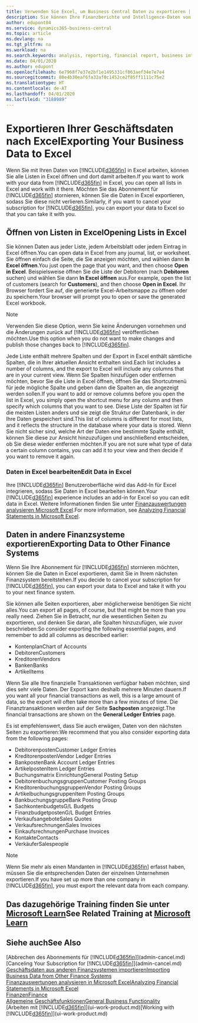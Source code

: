 ```yaml
---
title: Verwenden Sie Excel, um Business Central Daten zu exportieren | Microsoft Docs
description: Sie können Ihre Finanzberichte und Intelligence-Daten von Business Central in Excel exportieren, oder Ihre Financials Daten in Excel öffnen.
author: edupont04
ms.service: dynamics365-business-central
ms.topic: article
ms.devlang: na
ms.tgt_pltfrm: na
ms.workload: na
ms.search.keywords: analysis, reporting, financial report, business intelligence, BI, Excel
ms.date: 04/01/2020
ms.author: edupont
ms.openlocfilehash: 6e7968f7e37e2bf1e1495331cf863aef34e7e7e4
ms.sourcegitcommit: 88e4b30eaf6fa32af0c1452ce2f85ff1111c75e2
ms.translationtype: HT
ms.contentlocale: de-AT
ms.lasthandoff: 04/01/2020
ms.locfileid: "3188989"
---
```

# <a name="exporting-your-business-data-to-excel"></a><span data-ttu-id="b9c49-103">Exportieren Ihrer Geschäftsdaten nach Excel</span><span class="sxs-lookup"><span data-stu-id="b9c49-103">Exporting Your Business Data to Excel</span></span>
<span data-ttu-id="b9c49-104">Wenn Sie mit Ihren Daten von [!INCLUDE[d365fin](includes/d365fin_md.md)] in Excel arbeiten, können Sie alle Listen in Excel öffnen und dort damit arbeiten.</span><span class="sxs-lookup"><span data-stu-id="b9c49-104">If you want to work with your data from [!INCLUDE[d365fin](includes/d365fin_md.md)] in Excel, you can open all lists in Excel and work with it there.</span></span> <span data-ttu-id="b9c49-105">Möchten Sie das Abonnement für [!INCLUDE[d365fin](includes/d365fin_md.md)] stornieren, können Sie die Daten in Excel exportieren, sodass Sie diese nicht verlieren.</span><span class="sxs-lookup"><span data-stu-id="b9c49-105">Similarly, if you want to cancel your subscription for [!INCLUDE[d365fin](includes/d365fin_md.md)], you can export your data to Excel so that you can take it with you.</span></span>

## <a name="opening-lists-in-excel"></a><span data-ttu-id="b9c49-106">Öffnen von Listen in Excel</span><span class="sxs-lookup"><span data-stu-id="b9c49-106">Opening Lists in Excel</span></span>
<span data-ttu-id="b9c49-107">Sie können Daten aus jeder Liste, jedem Arbeitsblatt oder jedem Eintrag in Excel öffnen.</span><span class="sxs-lookup"><span data-stu-id="b9c49-107">You can open data in Excel from any journal, list, or worksheet.</span></span> <span data-ttu-id="b9c49-108">Sie öffnen einfach die Seite, die Sie anzeigen möchten, und wählen dann **In Excel öffnen**.</span><span class="sxs-lookup"><span data-stu-id="b9c49-108">You just open the page that you want, and then choose **Open in Excel**.</span></span> <span data-ttu-id="b9c49-109">Beispielsweise öffnen Sie die Liste der Debitoren (nach **Debitoren** suchen) und wählen Sie dann **In Excel öffnen** aus.</span><span class="sxs-lookup"><span data-stu-id="b9c49-109">For example, open the list of customers (search for **Customers**), and then choose **Open in Excel**.</span></span> <span data-ttu-id="b9c49-110">Ihr Browser fordert Sie auf, die generierte Excel-Arbeitsmappe zu öffnen oder zu speichern.</span><span class="sxs-lookup"><span data-stu-id="b9c49-110">Your browser will prompt you to open or save the generated Excel workbook.</span></span>  

> [!NOTE]
> <span data-ttu-id="b9c49-111">Verwenden Sie diese Option, wenn Sie keine Änderungen vornehmen und die Änderungen zurück auf [!INCLUDE[d365fin](includes/d365fin_md.md)] veröffentlichen möchten.</span><span class="sxs-lookup"><span data-stu-id="b9c49-111">Use this option when you do not want to make changes and publish those changes back to [!INCLUDE[d365fin](includes/d365fin_md.md)].</span></span>  

<span data-ttu-id="b9c49-112">Jede Liste enthält mehrere Spalten und der Export in Excel enthält sämtliche Spalten, die in Ihrer aktuellen Ansicht enthalten sind.</span><span class="sxs-lookup"><span data-stu-id="b9c49-112">Each list includes a number of columns, and the export to Excel will include any columns that are in your current view.</span></span> <span data-ttu-id="b9c49-113">Wenn Sie Spalten hinzufügen oder entfernen möchten, bevor Sie die Liste in Excel öffnen, öffnen Sie das Shortcutmenü für jede mögliche Spalte und geben dann die Spalten an, die angezeigt werden sollen.</span><span class="sxs-lookup"><span data-stu-id="b9c49-113">If you want to add or remove columns before you open the list in Excel, you simply open the shortcut menu for any column and then specify which columns that you want to see.</span></span> <span data-ttu-id="b9c49-114">Diese Liste der Spalten ist für die meisten Listen anders und sie zeigt die Struktur der Datenbank, in der Ihre Daten gespeichert sind.</span><span class="sxs-lookup"><span data-stu-id="b9c49-114">This list of columns is different for most lists, and it reflects the structure in the database where your data is stored.</span></span> <span data-ttu-id="b9c49-115">Wenn Sie nicht sicher sind, welche Art der Daten eine bestimmte Spalte enthält, können Sie diese zur Ansicht hinzuzufügen und anschließend entscheiden, ob Sie diese wieder entfernen möchten.</span><span class="sxs-lookup"><span data-stu-id="b9c49-115">If you are not sure what type of data a certain column contains, you can add it to your view and then decide if you want to remove it again.</span></span>  

### <a name="edit-data-in-excel"></a><span data-ttu-id="b9c49-116">Daten in Excel bearbeiten</span><span class="sxs-lookup"><span data-stu-id="b9c49-116">Edit Data in Excel</span></span>
<span data-ttu-id="b9c49-117">Ihre [!INCLUDE[d365fin](includes/d365fin_md.md)] Benutzeroberfläche wird das Add-In für Excel integrieren, sodass Sie Daten in Excel bearbeiten können.</span><span class="sxs-lookup"><span data-stu-id="b9c49-117">Your [!INCLUDE[d365fin](includes/d365fin_md.md)] experience includes an add-in for Excel so you can edit data in Excel.</span></span> <span data-ttu-id="b9c49-118">Weitere Informationen finden Sie unter [Finanzauswertungen analysieren Microsoft Excel](finance-analyze-excel.md).</span><span class="sxs-lookup"><span data-stu-id="b9c49-118">For more information, see [Analyzing Financial Statements in Microsoft Excel](finance-analyze-excel.md).</span></span>  

## <a name="exporting-data-to-other-finance-systems"></a><span data-ttu-id="b9c49-119">Daten in andere Finanzsysteme exportieren</span><span class="sxs-lookup"><span data-stu-id="b9c49-119">Exporting Data to Other Finance Systems</span></span>
<span data-ttu-id="b9c49-120">Wenn Sie Ihre Abonnement für [!INCLUDE[d365fin](includes/d365fin_md.md)] stornieren möchten, können Sie die Daten in Excel exportieren, damit Sie in Ihrem nächsten Finanzsystem bereitstehen.</span><span class="sxs-lookup"><span data-stu-id="b9c49-120">If you decide to cancel your subscription for [!INCLUDE[d365fin](includes/d365fin_md.md)], you can export your data to Excel and take it with you to your next finance system.</span></span>  

<span data-ttu-id="b9c49-121">Sie können alle Seiten exportieren, aber möglicherweise benötigen Sie nicht alles.</span><span class="sxs-lookup"><span data-stu-id="b9c49-121">You can export all pages, of course, but that might be more than you really need.</span></span> <span data-ttu-id="b9c49-122">Ziehen Sie in Betracht, nur die wesentlichen Seiten zu exportieren, und denken Sie daran, alle Spalten hinzuzufügen, wie zuvor beschrieben:</span><span class="sxs-lookup"><span data-stu-id="b9c49-122">So consider exporting the following essential pages, and remember to add all columns as described earlier:</span></span>  

* <span data-ttu-id="b9c49-123">Kontenplan</span><span class="sxs-lookup"><span data-stu-id="b9c49-123">Chart of Accounts</span></span>  
* <span data-ttu-id="b9c49-124">Debitoren</span><span class="sxs-lookup"><span data-stu-id="b9c49-124">Customers</span></span>  
* <span data-ttu-id="b9c49-125">Kreditoren</span><span class="sxs-lookup"><span data-stu-id="b9c49-125">Vendors</span></span>  
* <span data-ttu-id="b9c49-126">Banken</span><span class="sxs-lookup"><span data-stu-id="b9c49-126">Banks</span></span>  
* <span data-ttu-id="b9c49-127">Artikel</span><span class="sxs-lookup"><span data-stu-id="b9c49-127">Items</span></span>  

<span data-ttu-id="b9c49-128">Wenn Sie alle Ihre finanzielle Transaktionen verfügbar haben möchten, sind dies sehr viele Daten. Der Export kann deshalb  mehrere Minuten dauern.</span><span class="sxs-lookup"><span data-stu-id="b9c49-128">If you want all your financial transactions as well, this is a large amount of data, so the export will often take more than a few minutes of time.</span></span> <span data-ttu-id="b9c49-129">Die Finanztransaktionen werden auf der Seite **Sachposten** angezeigt.</span><span class="sxs-lookup"><span data-stu-id="b9c49-129">The financial transactions are shown on the **General Ledger Entries** page.</span></span>  

<span data-ttu-id="b9c49-130">Es ist empfehlenswert, dass Sie auch erwägen, Daten von den nächsten Seiten zu exportieren:</span><span class="sxs-lookup"><span data-stu-id="b9c49-130">We recommend that you also consider exporting data from the following pages:</span></span>  

* <span data-ttu-id="b9c49-131">Debitorenposten</span><span class="sxs-lookup"><span data-stu-id="b9c49-131">Customer Ledger Entries</span></span>  
* <span data-ttu-id="b9c49-132">Kreditorenposten</span><span class="sxs-lookup"><span data-stu-id="b9c49-132">Vendor Ledger Entries</span></span>  
* <span data-ttu-id="b9c49-133">Bankposten</span><span class="sxs-lookup"><span data-stu-id="b9c49-133">Bank Account Ledger Entries</span></span>  
* <span data-ttu-id="b9c49-134">Artikelposten</span><span class="sxs-lookup"><span data-stu-id="b9c49-134">Item Ledger Entries</span></span>  
* <span data-ttu-id="b9c49-135">Buchungsmatrix Einrichtung</span><span class="sxs-lookup"><span data-stu-id="b9c49-135">General Posting Setup</span></span>  
* <span data-ttu-id="b9c49-136">Debitorenbuchungsgruppen</span><span class="sxs-lookup"><span data-stu-id="b9c49-136">Customer Posting Groups</span></span>  
* <span data-ttu-id="b9c49-137">Kreditorenbuchungsgruppen</span><span class="sxs-lookup"><span data-stu-id="b9c49-137">Vendor Posting Groups</span></span>  
* <span data-ttu-id="b9c49-138">Artikelbuchungsgruppen</span><span class="sxs-lookup"><span data-stu-id="b9c49-138">Item Posting Groups</span></span>  
* <span data-ttu-id="b9c49-139">Bankbuchungsgruppe</span><span class="sxs-lookup"><span data-stu-id="b9c49-139">Bank Posting Group</span></span>  
* <span data-ttu-id="b9c49-140">Sachkontenbudgets</span><span class="sxs-lookup"><span data-stu-id="b9c49-140">G/L Budgets</span></span>  
* <span data-ttu-id="b9c49-141">Finanzbudgetposten</span><span class="sxs-lookup"><span data-stu-id="b9c49-141">G/L Budget Entries</span></span>  
* <span data-ttu-id="b9c49-142">Verkaufsangebote</span><span class="sxs-lookup"><span data-stu-id="b9c49-142">Sales Quotes</span></span>  
* <span data-ttu-id="b9c49-143">Verkaufsrechnungen</span><span class="sxs-lookup"><span data-stu-id="b9c49-143">Sales Invoices</span></span>  
* <span data-ttu-id="b9c49-144">Einkaufsrechnungen</span><span class="sxs-lookup"><span data-stu-id="b9c49-144">Purchase Invoices</span></span>  
* <span data-ttu-id="b9c49-145">Kontakte</span><span class="sxs-lookup"><span data-stu-id="b9c49-145">Contacts</span></span>  
* <span data-ttu-id="b9c49-146">Verkäufer</span><span class="sxs-lookup"><span data-stu-id="b9c49-146">Salespeople</span></span>  

> [!NOTE]  
>   <span data-ttu-id="b9c49-147">Wenn Sie mehr als einen Mandanten in [!INCLUDE[d365fin](includes/d365fin_md.md)] erfasst haben, müssen Sie die entsprechenden Daten der einzelnen Unternehmen exportieren.</span><span class="sxs-lookup"><span data-stu-id="b9c49-147">If you have set up more than one company in [!INCLUDE[d365fin](includes/d365fin_md.md)], you must export the relevant data from each company.</span></span>

## <a name="see-related-training-at-microsoft-learn"></a><span data-ttu-id="b9c49-148">Das dazugehörige Training finden Sie unter [Microsoft Learn](/learn/modules/configure-powerbi-excel-dynamics-365-business-central/index)</span><span class="sxs-lookup"><span data-stu-id="b9c49-148">See Related Training at [Microsoft Learn](/learn/modules/configure-powerbi-excel-dynamics-365-business-central/index)</span></span>

## <a name="see-also"></a><span data-ttu-id="b9c49-149">Siehe auch</span><span class="sxs-lookup"><span data-stu-id="b9c49-149">See Also</span></span>
<span data-ttu-id="b9c49-150">[Abbrechen des Abonnements für [!INCLUDE[d365fin](includes/d365fin_md.md)]](admin-cancel.md)</span><span class="sxs-lookup"><span data-stu-id="b9c49-150">[Canceling Your Subscription for [!INCLUDE[d365fin](includes/d365fin_md.md)]](admin-cancel.md)</span></span>  
[<span data-ttu-id="b9c49-151">Geschäftsdaten aus anderen Finanzsystemen importieren</span><span class="sxs-lookup"><span data-stu-id="b9c49-151">Importing Business Data from Other Finance Systems</span></span>](across-import-data-configuration-packages.md)  
[<span data-ttu-id="b9c49-152">Finanzauswertungen analysieren in Microsoft Excel</span><span class="sxs-lookup"><span data-stu-id="b9c49-152">Analyzing Financial Statements in Microsoft Excel</span></span>](finance-analyze-excel.md)  
[<span data-ttu-id="b9c49-153">Finanzen</span><span class="sxs-lookup"><span data-stu-id="b9c49-153">Finance</span></span>](finance.md)  
[<span data-ttu-id="b9c49-154">Allgemeine Geschäftsfunktionen</span><span class="sxs-lookup"><span data-stu-id="b9c49-154">General Business Functionality</span></span>](ui-across-business-areas.md)  
<span data-ttu-id="b9c49-155">[Arbeiten mit [!INCLUDE[d365fin](includes/d365fin_md.md)]](ui-work-product.md)</span><span class="sxs-lookup"><span data-stu-id="b9c49-155">[Working with [!INCLUDE[d365fin](includes/d365fin_md.md)]](ui-work-product.md)</span></span>  
